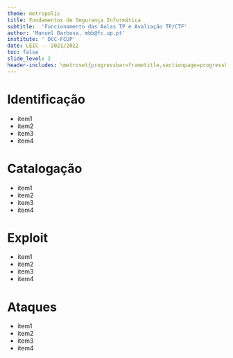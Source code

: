 ```yaml
---
theme: metropolis
title: Fundamentos de Segurança Informática
subtitle:  'Funcionamento das Aulas TP e Avaliação TP/CTF'
author: 'Manuel Barbosa, mbb@fc.up.pt'
institute: ' DCC-FCUP'
date: LEIC -- 2021/2022
toc: false
slide_level: 2
header-includes: \metroset{progressbar=frametitle,sectionpage=progressbar}
---
```


# Identificação

- item1
- item2
- item3
- item4

# Catalogação

- item1
- item2
- item3
- item4

# Exploit

- item1
- item2
- item3
- item4

# Ataques

- item1
- item2
- item3
- item4
